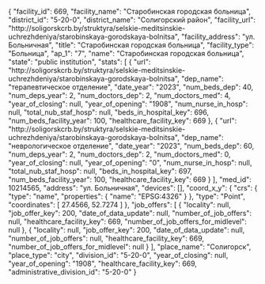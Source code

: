 {
    "facility_id": 669,
    "facility_name": "Старобинская городская больница",
    "district_id": "5-20-0",
    "district_name": "Солигорский район",
    "facility_url": "http:\/\/soligorskcrb.by\/struktyra\/selskie-meditsinskie-uchrezhdeniya\/starobinskaya-gorodskaya-bolnitsa",
    "facility_address": "ул. Больничная",
    "title": "Старобинская городская больница",
    "facility_type": "Больница",
    "ap_1": "7",
    "name": "Старобинская городская больница",
    "state": "public institution",
    "stats": [
        {
            "url": "http:\/\/soligorskcrb.by\/struktyra\/selskie-meditsinskie-uchrezhdeniya\/starobinskaya-gorodskaya-bolnitsa",
            "dep_name": "терапевтическое отделение",
            "date_year": "2023",
            "num_beds_dep": 40,
            "num_deps_year": 2,
            "num_doctors_dep": 2,
            "num_doctors_med": 4,
            "year_of_closing": null,
            "year_of_opening": "1908",
            "num_nurse_in_hosp": null,
            "total_nub_staf_hosp": null,
            "beds_in_hospital_key": 696,
            "num_beds_facility_year": 100,
            "healthcare_facility_key": 669
        },
        {
            "url": "http:\/\/soligorskcrb.by\/struktyra\/selskie-meditsinskie-uchrezhdeniya\/starobinskaya-gorodskaya-bolnitsa",
            "dep_name": "неврологическое отделение",
            "date_year": "2023",
            "num_beds_dep": 60,
            "num_deps_year": 2,
            "num_doctors_dep": 2,
            "num_doctors_med": 0,
            "year_of_closing": null,
            "year_of_opening": "0",
            "num_nurse_in_hosp": null,
            "total_nub_staf_hosp": null,
            "beds_in_hospital_key": 697,
            "num_beds_facility_year": 100,
            "healthcare_facility_key": 669
        }
    ],
    "med_id": 10214565,
    "address": "ул. Больничная",
    "devices": [],
    "coord_x_y": {
        "crs": {
            "type": "name",
            "properties": {
                "name": "EPSG:4326"
            }
        },
        "type": "Point",
        "coordinates": [
            27.4566,
            52.7274
        ]
    },
    "job_offers": [
        {
            "locality": null,
            "job_offer_key": 200,
            "date_of_data_update": null,
            "number_of_job_offers": null,
            "healthcare_facility_key": 669,
            "number_of_job_offers_for_midlevel": null
        },
        {
            "locality": null,
            "job_offer_key": 200,
            "date_of_data_update": null,
            "number_of_job_offers": null,
            "healthcare_facility_key": 669,
            "number_of_job_offers_for_midlevel": null
        }
    ],
    "place_name": "Солигорск",
    "place_type": "city",
    "division_id": "5-20-0",
    "year_of_closing": null,
    "year_of_opening": "1908",
    "healthcare_facility_key": 669,
    "administrative_division_id": "5-20-0"
}